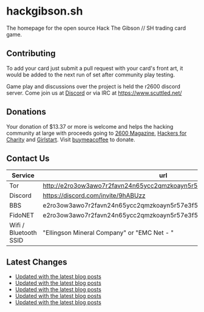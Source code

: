 # hackgibson.sh
The homepage for the open source Hack The Gibson // SH trading card game.


## Contributing

To add your card just submit a pull request with your card's front art, it would be added to the next run of set after community play testing.

Game play and discussions over the project is held the r2600 discord server. Come join us at [Discord](https://discord.com/invite/9hABUzz) or via IRC at https://www.scuttled.net/


## Donations

Your donation of $13.37 or more is welcome and helps the hacking community at large with proceeds going to [2600 Magazine](https://2600.com/), [Hackers for Charity](https://hackersforcharity.org) and [Girlstart](https://girlstart.org).  Visit [buymeacoffee](https://www.buymeacoffee.com/hackgibson.sh) to donate.


## Contact Us

Service | url
-|-
Tor | http://e2ro3ow3awo7r2favn24n65ycc2qmzkoayn5r57e3f56nvjwdcgg32ad.onion
Discord | https://discord.com/invite/9hABUzz
BBS | e2ro3ow3awo7r2favn24n65ycc2qmzkoayn5r57e3f56nvjwdcgg32ad.onion:23
FidoNET | e2ro3ow3awo7r2favn24n65ycc2qmzkoayn5r57e3f56nvjwdcgg32ad.onion:24554
Wifi / Bluetooth SSID | "Ellingson Mineral Company" or "EMC Net - <fidonet address>"

## Latest Changes
<!-- BLOG-POST-LIST:START -->
- [Updated with the latest blog posts](https://github.com/DFW2600/hackgibson.sh/commit/a19b14801a258ddd3dc5542501c97331e45c3c1f)
- [Updated with the latest blog posts](https://github.com/DFW2600/hackgibson.sh/commit/3dcf5b1a223fac39ad113cc85d00b5e4882eadac)
- [Updated with the latest blog posts](https://github.com/DFW2600/hackgibson.sh/commit/c8240c9b485ea8c2ac4b7a6e665112f7a4a2a368)
- [Updated with the latest blog posts](https://github.com/DFW2600/hackgibson.sh/commit/7f319adc0f06411303233c14ca748b88b91a7824)
- [Updated with the latest blog posts](https://github.com/DFW2600/hackgibson.sh/commit/679aa43759250c8cf22ee25b36c3782f71861d51)
<!-- BLOG-POST-LIST:END -->
